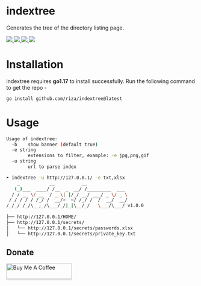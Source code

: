 <h1>indextree</h1>  
<p>Generates the tree of the directory listing page.</p>  
<p>  
  <a href="https://opensource.org/licenses/MIT">  
    <img src="https://img.shields.io/badge/license-MIT-_red.svg">  
  <a href="https://goreportcard.com/badge/github.com/riza/indextree">  
    <img src="https://goreportcard.com/badge/github.com/riza/indextree">  
  </a>  
  <a href="https://github.com/riza/indextree/releases">  
    <img src="https://img.shields.io/github/release/riza/indextree">  
  </a>  
  <a href="https://twitter.com/rizasabuncu">  
    <img src="https://img.shields.io/twitter/follow/rizasabuncu.svg?logo=twitter">  
  </a>
</p>

# Installation
indextree requires **go1.17** to install successfully. Run the following command to get the repo -

```sh
go install github.com/riza/indextree@latest
```

# Usage

```sh
Usage of indextree:
  -b    show banner (default true)
  -e string
        extensions to filter, example: -e jpg,png,gif
  -u string
        url to parse index
```

```sh
➤ indextree -u http://127.0.0.1/ -e txt,xlsx                                                                                                  git:main
    _           __          __               
   (_)___  ____/ /__  _  __/ /_________  ___ 
  / / __ \/ __  / _ \| |/_/ __/ ___/ _ \/ _ \
 / / / / / /_/ /  __/>  </ /_/ /  /  __/  __/
/_/_/ /_/\__,_/\___/_/|_|\__/_/   \___/\___/ v1.0.0
 
├── http://127.0.0.1/HOME/
├── http://127.0.0.1/secrets/
│   └── http://127.0.0.1/secrets/passwords.xlsx
│   └── http://127.0.0.1/secrets/private_key.txt
```

## Donate

<a href="https://www.buymeacoffee.com/rizasabuncu" target="_blank"><img src="https://www.buymeacoffee.com/assets/img/custom_images/orange_img.png" alt="Buy Me A Coffee" style="height: 41px !important;width: 174px !important;box-shadow: 0px 3px 2px 0px rgba(190, 190, 190, 0.5) !important;-webkit-box-shadow: 0px 3px 2px 0px rgba(190, 190, 190, 0.5) !important;" ></a>
